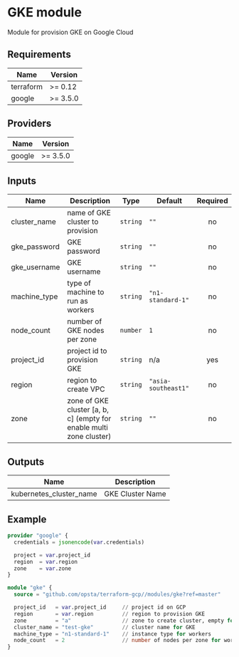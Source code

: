 # GKE module

Module for provision GKE on Google Cloud

## Requirements

| Name      | Version  |
| --------- | -------- |
| terraform | >= 0.12  |
| google    | >= 3.5.0 |

## Providers

| Name   | Version  |
| ------ | -------- |
| google | >= 3.5.0 |

## Inputs

| Name         | Description                                                         | Type     | Default             | Required |
| ------------ | ------------------------------------------------------------------- | -------- | ------------------- | :------: |
| cluster_name | name of GKE cluster to provision                                    | `string` | `""`                |    no    |
| gke_password | GKE password                                                        | `string` | `""`                |    no    |
| gke_username | GKE username                                                        | `string` | `""`                |    no    |
| machine_type | type of machine to run as workers                                   | `string` | `"n1-standard-1"`   |    no    |
| node_count   | number of GKE nodes per zone                                        | `number` | `1`                 |    no    |
| project_id   | project id to provision GKE                                         | `string` | n/a                 |   yes    |
| region       | region to create VPC                                                | `string` | `"asia-southeast1"` |    no    |
| zone         | zone of GKE cluster [a, b, c] (empty for enable multi zone cluster) | `string` | `""`                |    no    |

## Outputs

| Name                    | Description      |
| ----------------------- | ---------------- |
| kubernetes_cluster_name | GKE Cluster Name |

## Example

```terraform
provider "google" {
  credentials = jsonencode(var.credentials)

  project = var.project_id
  region  = var.region
  zone    = var.zone
}

module "gke" {
  source = "github.com/opsta/terraform-gcp//modules/gke?ref=master"

  project_id   = var.project_id     // project id on GCP
  region       = var.region         // region to provision GKE
  zone         = "a"                // zone to create cluster, empty for enable multi zone cluster
  cluster_name = "test-gke"         // cluster name for GKE
  machine_type = "n1-standard-1"    // instance type for workers
  node_count   = 2                  // number of nodes per zone for workers, multiply with zone if you specific zone value
}
```

